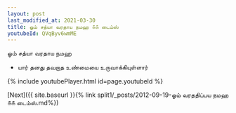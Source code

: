 ```yaml
---
layout: post
last_modified_at: 2021-03-30
title: ஓம் சத்யா வரதாய நமஹ ௧௧ டைம்ஸ்
youtubeId: QVqByv6wmME
---
```

 
 
 ஓம் சத்யா வரதாய நமஹ  
 
 -  யார் தனது தவறாத உண்மையை உருவாக்கியுள்ளார் 
 
  
 
  
 
 
 
 
 
 


{% include youtubePlayer.html id=page.youtubeId %}
 
[Next]({{ site.baseurl }}{% link  split1/_posts/2012-09-19-ஓம் வரததிப்பய நமஹ ௧௧ டைம்ஸ்.md%})
 
